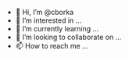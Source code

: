 - 👋 Hi, I’m @cborka
- 👀 I’m interested in ...
- 🌱 I’m currently learning ...
- 💞️ I’m looking to collaborate on ...
- 📫 How to reach me ...

<!---
cborka/cborka is a ✨ special ✨ repository because its `README.md` (this file) appears on your GitHub profile.
You can click the Preview link to take a look at your changes.
--->

